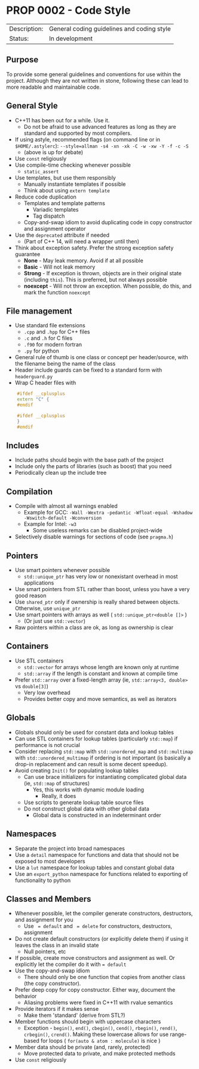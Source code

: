 # PROP 0002 - Code Style

|                |                                            |
|:---------------|:-------------------------------------------|
| Description:   | General coding guidelines and coding style |
| Status:        | In development                             |

## Purpose

To provide some general guidelines and conventions for use within the
project. Although they are not written in stone, following these can
lead to more readable and maintainable code.


## General Style

  * C++11 has been out for a while. Use it.
    * Do not be afraid to use advanced features as long as they are standard and
      supported by most compilers.
  * If using astyle, recommended flags (on command line or in `$HOME/.astylerc`): `--style=allman -s4 -xn -xk -C -w -xw -Y -f -c -S`
    * (above is up for debate)
  * Use `const` religiously
  * Use compile-time checking whenever possible
    * `static_assert`
  * Use templates, but use them responsibly
    * Manually instantiate templates if possible
    * Think about using `extern template`
  * Reduce code duplication
    * Templates and template patterns
      * Variadic templates
      * Tag dispatch
    * Copy-and-swap idiom to avoid duplicating code in copy constructor and assignment operator
  * Use the `deprecated` attribute if needed
    * (Part of C++ 14, will need a wrapper until then)
  * Think about exception safety. Prefer the strong exception safety guarantee
    * **None** - May leak memory. Avoid if at all possible
    * **Basic** - Will not leak memory
    * **Strong** - If exception is thrown, objects are in their original state (including `this`). This is preferred, but not always possible
    * **noexcept** - Will not throw an exception. When possible, do this, and mark the function `noexcept`
 

## File management

  * Use standard file extensions
    * `.cpp` and `.hpp` for C++ files
    * `.c` and `.h` for C files
    * `.f90` for modern fortran
    * `.py` for python
  * General rule of thumb is one class or concept per header/source, with the filename being the name of the class
  * Header include guards can be fixed to a standard form with `headerguard.py`
  * Wrap C header files with 

```C++
    #ifdef __cplusplus
    extern "C" {
    #endif

    #ifdef __cplusplus
    }
    #endif
```


## Includes

  * Include paths should begin with the base path of the project
  * Include only the parts of libraries (such as boost) that you need
  * Periodically clean up the include tree


## Compilation

  * Compile with almost all warnings enabled
    * Example for GCC: `-Wall -Wextra -pedantic -Wfloat-equal -Wshadow -Wswitch-default -Wconversion`
    * Example for Intel: `-w3`
      * Some useless remarks can be disabled project-wide
  * Selectively disable warnings for sections of code (see `pragma.h`)


## Pointers

  * Use smart pointers whenever possible
    * `std::unique_ptr` has very low or nonexistant overhead in most applications
  * Use smart pointers from STL rather than boost, unless you have a very good reason
  * Use `shared_ptr` only if ownership is really shared between objects. Otherwise, use `unique_ptr`
  * Use smart pointers with arrays as well ( `std::unique_ptr<double []>` )
    * (Or just use `std::vector`)
  * Raw pointers within a class are ok, as long as ownership is clear


## Containers

  * Use STL containers
    * `std::vector` for arrays whose length are known only at runtime
    * `std::array` if the length is constant and known at compile time
  * Prefer `std::array` over a fixed-length array (ie, `std::array<3, double>` vs `double[3]`)
    * Very low overhead
    * Provides better copy and move semantics, as well as iterators



## Globals

  * Globals should only be used for constant data and lookup tables
  * Can use STL containers for lookup tables (particularly `std::map`) if performance is not crucial
  * Consider replacing `std::map` with `std::unordered_map` and `std::multimap` with `std::unordered_multimap`
    if ordering is not important (is basically a drop-in replacement and can result is some decent speedup).
  * Avoid creating `Init()` for populating lookup tables
    * Can use brace initializers for instantiating complicated global data (ie, `std::map` of structures)
      * Yes, this works with dynamic module loading
        * Really, it does
    * Use scripts to generate lookup table source files
    * Do not construct global data with other global data
      * Global data is constructed in an indeterminant order



## Namespaces

  * Separate the project into broad namespaces
  * Use a `detail` namespace for functions and data that should not be exposed to most developers
  * Use a `lut` namespace for lookup tables and constant global data
  * Use an `export_python` namespace for functions related to exporting of functionality to python


## Classes and Members

  * Whenever possible, let the compiler generate constructors, destructors, and assignment for you
    * Use ` = default` and ` = delete` for constructors, destructors, assignment
  * Do not create default constructors (or explicitly delete them) if using it leaves the class in an invalid state
    * Null pointers, etc
  * If possible, create move constructors and assignment as well. Or explicitly let the compiler do it with `= default`
  * Use the copy-and-swap idiom
    * There should only be one function that copies from another class (the copy constructor).
  * Prefer deep copy for copy constructor. Either way, document the behavior
    * Aliasing problems were fixed in C++11 with rvalue semantics
  * Provide iterators if it makes sense
    * Make them 'standard' (derive from STL?)
  * Member functions should begin with uppercase characters
    * Exception - `begin()`, `end()`, `cbegin()`, `cend()`, `rbegin()`, `rend()`, `crbegin()`, `crend()`.
      Making these lowercase allows for use range-based for loops ( `for(auto & atom : molecule)` is nice )
  * Member data should be private (and, rarely, protected) 
    * Move protected data to private, and make protected methods
  * Use `const` religiously
